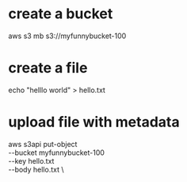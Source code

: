  # create a bucket
aws s3 mb s3://myfunnybucket-100
# create a file
echo "helllo world" > hello.txt
# upload file with metadata
aws s3api put-object \
    --bucket myfunnybucket-100 \
    --key hello.txt \
    --body hello.txt \
   